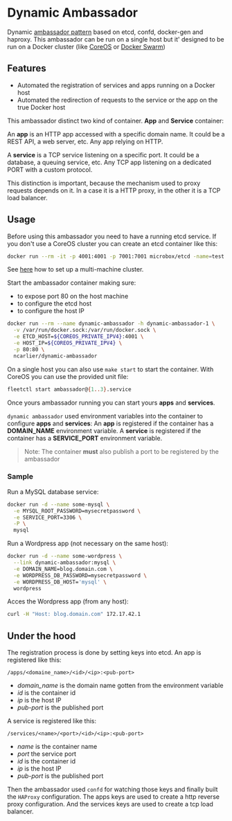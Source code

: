 # Dynamic Ambassador

Dynamic [ambassador pattern](https://docs.docker.com/articles/ambassador_pattern_linking/) based on etcd,
confd, docker-gen and haproxy. This ambassador can be run on a single host but it' designed to be run on
a Docker cluster (like [CoreOS](https://coreos.com/) or [Docker Swarm](https://github.com/docker/swarm))

## Features

- Automated the registration of services and apps running on a Docker host
- Automated the redirection of requests to the service or the app on the true Docker host

This ambassador distinct two kind of container. **App** and **Service** container:

An **app** is an HTTP app accessed with a specific domain name.
It could be a REST API, a web server, etc. Any app relying on HTTP.

A **service** is a TCP service listening on a specific port.
It could be a database, a queuing service, etc. Any TCP app listening on a dedicated PORT with a custom protocol.

This distinction is important, because the mechanism used to proxy requests depends on it.
In a case it is a HTTP proxy, in the other it is a TCP load balancer.

## Usage

Before using this ambassador you need to have a running etcd service. If you don't use a CoreOS cluster you can create an etcd container like this:

```bash
docker run --rm -it -p 4001:4001 -p 7001:7001 microbox/etcd -name=test -addr=172.17.42.1:4001
```

See [here](https://github.com/coreos/etcd/blob/master/Documentation/clustering.md) how to set up a multi-machine cluster.

Start the ambassador container making sure:

- to expose port 80 on the host machine
- to configure the etcd host
- to configure the host IP


```bash
docker run --rm --name dynamic-ambassador -h dynamic-ambassador-1 \
  -v /var/run/docker.sock:/var/run/docker.sock \
  -e ETCD_HOST=${COREOS_PRIVATE_IPV4}:4001 \
  -e HOST_IP=${COREOS_PRIVATE_IPV4} \
  -p 80:80 \
  ncarlier/dynamic-ambassador
```

On a single host you can also use `make start` to start the container.
With CoreOS you can use the provided unit file:

```bash
fleetctl start ambassador@{1..3}.service
```

Once yours ambassador running you can start yours **apps** and **services**.


`dynamic ambassador` used environment variables into the container to configure **apps** and **services**:
An **app** is registered if the container has a **DOMAIN_NAME** environment variable.
A **service** is registered if the container has a **SERVICE_PORT** environment variable.

> Note: The container **must** also publish a port to be registered by the ambassador

### Sample

Run a MySQL database service:

```bash
docker run -d --name some-mysql \
  -e MYSQL_ROOT_PASSWORD=mysecretpassword \
  -e SERVICE_PORT=3306 \
  -P \
  mysql
```

Run a Wordpress app (not necessary on the same host):

```bash
docker run -d --name some-wordpress \
  --link dynamic-ambassador:mysql \
  -e DOMAIN_NAME=blog.domain.com \
  -e WORDPRESS_DB_PASSWORD=mysecretpassword \
  -e WORDPRESS_DB_HOST='mysql' \
  wordpress
```

Acces the Wordpress app (from any host):

```bash
curl -H "Host: blog.domain.com" 172.17.42.1
```

## Under the hood

The registration process is done by setting keys into etcd.
An app is registered like this:

```
/apps/<domaine_name>/<id>/<ip>:<pub-port>
```

  - *domain_name* is the domain name gotten from the environment variable
  - *id* is the container id
  - *ip* is the host IP
  - *pub-port* is the published port

A service is registered like this:

```
/services/<name>/<port>/<id>/<ip>:<pub-port>
```

  - *name* is the container name
  - *port* the service port
  - *id* is the container id
  - *ip* is the host IP
  - *pub-port* is the published port

Then the ambassador used `confd` for watching those keys and finally built the `HAProxy` configuration.
The apps keys are used to create a http reverse proxy configuration.
And the services keys are used to create a tcp load balancer.

